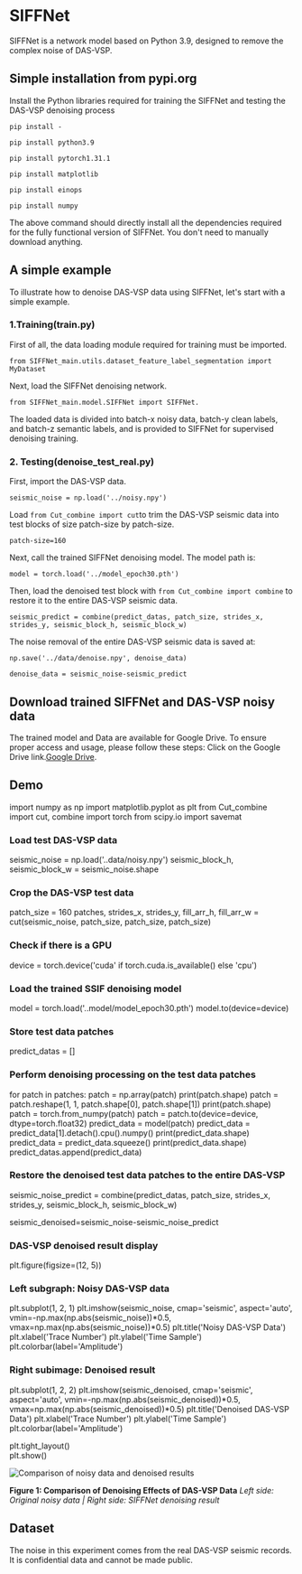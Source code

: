 # SIFFNet 

SIFFNet is a network model based on Python 3.9, designed to remove the complex noise of DAS-VSP.

## Simple installation from pypi.org

Install the Python libraries required for training the SIFFNet and testing the DAS-VSP denoising process

`pip install -`

  `pip install python3.9`

  `pip install pytorch1.31.1`

  `pip install matplotlib`

  `pip install einops`

  `pip install numpy`

The above command should directly install all the dependencies required for the fully functional version of SIFFNet. You don't need to manually download anything.


## A simple example

To illustrate how to denoise DAS-VSP data using SIFFNet, let's start with a simple example.


### 1.Training(train.py)

First of all, the data loading module required for training must be imported.

`from SIFFNet_main.utils.dataset_feature_label_segmentation import MyDataset`

Next, load the SIFFNet denoising network.

`from SIFFNet_main.model.SIFFNet import SIFFNet.`

The loaded data is divided into batch-x noisy data, batch-y clean labels, and batch-z semantic labels, and is provided to SIFFNet for supervised denoising training.

### 2. Testing(denoise_test_real.py)

First, import the DAS-VSP data.

`seismic_noise = np.load('../noisy.npy')`

Load `from Cut_combine import cut`to trim the DAS-VSP seismic data into test blocks of size patch-size by patch-size.

`patch-size=160`

Next, call the trained SIFFNet denoising model. The model path is:

`model = torch.load('../model_epoch30.pth')`

Then, load the denoised test block with `from Cut_combine import combine` to restore it to the entire DAS-VSP seismic data.

`seismic_predict = combine(predict_datas, patch_size, strides_x, strides_y, seismic_block_h, seismic_block_w)`

The noise removal of the entire DAS-VSP seismic data is saved at:

`np.save('../data/denoise.npy', denoise_data)`

`denoise_data = seismic_noise-seismic_predict`

## Download trained SIFFNet and DAS-VSP noisy data

The trained model and Data are available for Google Drive. To ensure proper access and usage, please follow these steps:
Click on the Google Drive link.[Google Drive](https://drive.google.com/drive/folders/1JfO6M9vVnOCb0VUHeephwKo0UPqxsuwy?usp=sharing).

## Demo
import numpy as np
import matplotlib.pyplot as plt
from Cut_combine import cut, combine
import torch
from scipy.io import savemat

### Load test DAS-VSP data
seismic_noise = np.load('..data/noisy.npy')
seismic_block_h, seismic_block_w = seismic_noise.shape


### Crop the DAS-VSP test data
patch_size = 160
patches, strides_x, strides_y, fill_arr_h, fill_arr_w = cut(seismic_noise, patch_size, patch_size, patch_size)

### Check if there is a GPU
device = torch.device('cuda' if torch.cuda.is_available() else 'cpu')

### Load the trained SSIF denoising model
model = torch.load('..model/model_epoch30.pth')
model.to(device=device)  

### Store test data patches
predict_datas = []  

### Perform denoising processing on the test data patches
for patch in patches:
    patch = np.array(patch)
    print(patch.shape)
    patch = patch.reshape(1, 1, patch.shape[0], patch.shape[1])
    print(patch.shape)
    patch = torch.from_numpy(patch)
    patch = patch.to(device=device, dtype=torch.float32) 
    predict_data = model(patch) 
    predict_data = predict_data[1].detach().cpu().numpy() 
    print(predict_data.shape)
    predict_data = predict_data.squeeze() 
    print(predict_data.shape)
    predict_datas.append(predict_data)

### Restore the denoised test data patches to the entire DAS-VSP
seismic_noise_predict = combine(predict_datas, patch_size, strides_x, strides_y, seismic_block_h, seismic_block_w)

seismic_denoised=seismic_noise-seismic_noise_predict

### DAS-VSP denoised result display

plt.figure(figsize=(12, 5))  

### Left subgraph: Noisy DAS-VSP data
plt.subplot(1, 2, 1)
plt.imshow(seismic_noise, cmap='seismic', aspect='auto', 
           vmin=-np.max(np.abs(seismic_noise))*0.5, 
           vmax=np.max(np.abs(seismic_noise))*0.5)
plt.title('Noisy DAS-VSP Data')
plt.xlabel('Trace Number')
plt.ylabel('Time Sample')
plt.colorbar(label='Amplitude')

### Right subimage: Denoised result
plt.subplot(1, 2, 2)
plt.imshow(seismic_denoised, cmap='seismic', aspect='auto', 
           vmin=-np.max(np.abs(seismic_denoised))*0.5, 
           vmax=np.max(np.abs(seismic_denoised))*0.5)
plt.title('Denoised DAS-VSP Data')
plt.xlabel('Trace Number')
plt.ylabel('Time Sample')
plt.colorbar(label='Amplitude')

plt.tight_layout()  
plt.show()

![Comparison of noisy data and denoised results](https://github.com/yangqingchen2024/SIFFNet/blob/main/SIFFNet/Noisy%20and%20denoised%20images.png)

**Figure 1: Comparison of Denoising Effects of DAS-VSP Data**
*Left side: Original noisy data | Right side: SIFFNet denoising result*

## Dataset

The noise in this experiment comes from the real DAS-VSP seismic records. It is confidential data and cannot be made public.


